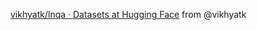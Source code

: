 [vikhyatk/lnqa · Datasets at Hugging Face](https://huggingface.co/datasets/vikhyatk/lnqa) from @vikhyatk
